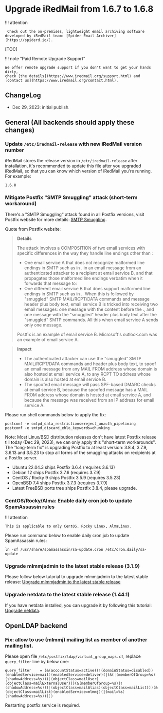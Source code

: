 # Upgrade iRedMail from 1.6.7 to 1.6.8

!!! attention

	 Check out the on-premises, lightweight email archiving software developed by iRedMail team: [Spider Email Archiver](https://spiderd.io/).

[TOC]

!!! note "Paid Remote Upgrade Support"

    We offer remote upgrade support if you don't want to get your hands dirty,
    check [the details](https://www.iredmail.org/support.html) and
    [contact us](https://www.iredmail.org/contact.html).

## ChangeLog

- Dec 29, 2023: initial publish.

## General (All backends should apply these changes)

### Update `/etc/iredmail-release` with new iRedMail version number

iRedMail stores the release version in `/etc/iredmail-release` after
installation, it's recommended to update this file after you upgraded iRedMail,
so that you can know which version of iRedMail you're running. For example:

```
1.6.8
```

### Mitigate Postfix "SMTP Smuggling" attack (short-term workaround)

There's a "SMTP Smuggling" attack found in all Postfix versions, visit Postfix
website for more details: [SMTP Smuggling](https://www.postfix.org/smtp-smuggling.html).

Quote from Postfix website:

> __Details__
>
> The attack involves a COMPOSITION of two email services with specific differences in the way they handle line endings other than <CR><LF>:
>
> - One email service A that does not recognize malformed line endings in SMTP such as in <LF>.<CR><LF> in an email message from an authenticated attacker to a recipient at email service B, and that propagates those malformed line endings verbatim when it forwards that message to:
> - One different email service B that does support malformed line endings in SMTP such as in <LF>.<CR><LF>. When this is followed by "smuggled" SMTP MAIL/RCPT/DATA commands and message header plus body text, email service B is tricked into receiving two email messages: one message with the content before the <LF>.<CR><LF>, and one message with the "smuggled" header plus body text after the "smuggled" SMTP commands. All this when email service A sends only one message.
>
> Postfix is an example of email service B. Microsoft's outlook.com was an example of email service A.

> __Impact__
>
> - The authenticated attacker can use the "smuggled" SMTP MAIL/RCPT/DATA commands and header plus body text, to spoof an email message from any MAIL FROM address whose domain is also hosted at email service A, to any RCPT TO address whose domain is also hosted at email service B.
> - The spoofed email message will pass SPF-based DMARC checks at email service B, because the spoofed message has a MAIL FROM address whose domain is hosted at email service A, and because the message was received from an IP address for email service A.

Please run shell commands below to apply the fix:

```shell
postconf -e smtpd_data_restrictions=reject_unauth_pipelining
postconf -e smtpd_discard_ehlo_keywords=chunking
```

Note: Most Linux/BSD distribution releases don't have latest Postfix release
till today (Dec 29, 2023), we can only apply this "short-term workarounds".
The "long-term fix" is upgrading Postfix to at least version: 3.8.4, 3.7.9,
3.6.13 and 3.5.23 to stop all forms of the smuggling attacks on recipients at
a Postfix server.

- Ubuntu 22.04.3 ships Postfix 3.6.4 (requires 3.6.13)
- Debian 12 ships Postfix 3.7.6 (requires 3.7.9)
- CentOS / Rocky 9 ships Postfix 3.5.9 (requires 3.5.23)
- OpenBSD 7.4 ships Postfix 3.7.3 (requires 3.7.9)
- Latest FreeBSD ports tree ships Postfix 3.8.4, please upgrade.

### CentOS/Rocky/Alma: Enable daily cron job to update SpamAssassin rules

!!! attention

    This is applicable to only CentOS, Rocky Linux, AlmaLinux.

Please run command below to enable daily cron job to update SpamAssassin rules:

```
ln -sf /usr/share/spamassassin/sa-update.cron /etc/cron.daily/sa-update
```

### Upgrade mlmmjadmin to the latest stable release (3.1.9)

Please follow below tutorial to upgrade mlmmjadmin to the latest stable release:
[Upgrade mlmmjadmin to the latest stable release](./upgrade.mlmmjadmin.html)

### Upgrade netdata to the latest stable release (1.44.1)

If you have netdata installed, you can upgrade it by following this tutorial:
[Upgrade netdata](./upgrade.netdata.html).

## OpenLDAP backend

### Fix: allow to use (mlmmj) mailing list as member of another mailing list.

Please open file `/etc/postfix/ldap/virtual_group_maps.cf`, replace
`query_filter` line by below one:

```
query_filter    = (&(accountStatus=active)(!(domainStatus=disabled))(enabledService=mail)(enabledService=deliver)(|(&(|(memberOfGroup=%s)(shadowAddress=%s))(|(objectClass=mailUser)(objectClass=mailExternalUser)))(&(memberOfGroup=%s)(!(shadowAddress=%s))(|(objectClass=mailAlias)(objectClass=mailList)))(&(objectClass=mailList)(enabledService=mlmmj)(|(mail=%s)(shadowAddress=%s)))))
```

Restarting postfix service is required.
